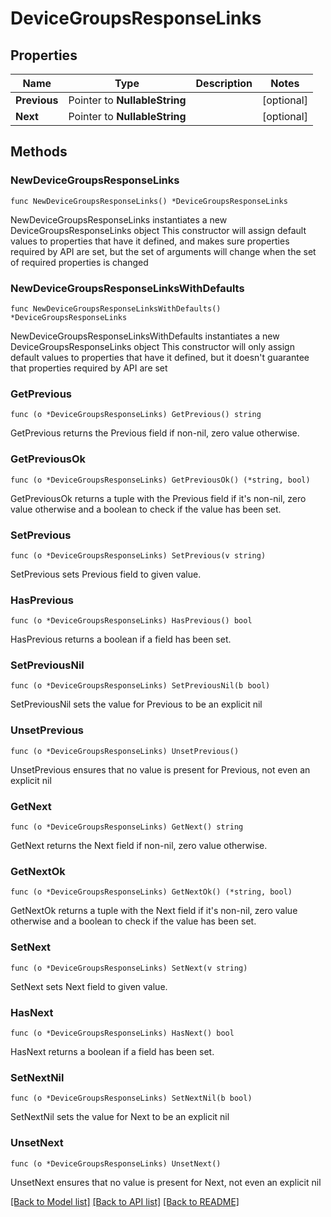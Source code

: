 # DeviceGroupsResponseLinks

## Properties

Name | Type | Description | Notes
------------ | ------------- | ------------- | -------------
**Previous** | Pointer to **NullableString** |  | [optional] 
**Next** | Pointer to **NullableString** |  | [optional] 

## Methods

### NewDeviceGroupsResponseLinks

`func NewDeviceGroupsResponseLinks() *DeviceGroupsResponseLinks`

NewDeviceGroupsResponseLinks instantiates a new DeviceGroupsResponseLinks object
This constructor will assign default values to properties that have it defined,
and makes sure properties required by API are set, but the set of arguments
will change when the set of required properties is changed

### NewDeviceGroupsResponseLinksWithDefaults

`func NewDeviceGroupsResponseLinksWithDefaults() *DeviceGroupsResponseLinks`

NewDeviceGroupsResponseLinksWithDefaults instantiates a new DeviceGroupsResponseLinks object
This constructor will only assign default values to properties that have it defined,
but it doesn't guarantee that properties required by API are set

### GetPrevious

`func (o *DeviceGroupsResponseLinks) GetPrevious() string`

GetPrevious returns the Previous field if non-nil, zero value otherwise.

### GetPreviousOk

`func (o *DeviceGroupsResponseLinks) GetPreviousOk() (*string, bool)`

GetPreviousOk returns a tuple with the Previous field if it's non-nil, zero value otherwise
and a boolean to check if the value has been set.

### SetPrevious

`func (o *DeviceGroupsResponseLinks) SetPrevious(v string)`

SetPrevious sets Previous field to given value.

### HasPrevious

`func (o *DeviceGroupsResponseLinks) HasPrevious() bool`

HasPrevious returns a boolean if a field has been set.

### SetPreviousNil

`func (o *DeviceGroupsResponseLinks) SetPreviousNil(b bool)`

 SetPreviousNil sets the value for Previous to be an explicit nil

### UnsetPrevious
`func (o *DeviceGroupsResponseLinks) UnsetPrevious()`

UnsetPrevious ensures that no value is present for Previous, not even an explicit nil
### GetNext

`func (o *DeviceGroupsResponseLinks) GetNext() string`

GetNext returns the Next field if non-nil, zero value otherwise.

### GetNextOk

`func (o *DeviceGroupsResponseLinks) GetNextOk() (*string, bool)`

GetNextOk returns a tuple with the Next field if it's non-nil, zero value otherwise
and a boolean to check if the value has been set.

### SetNext

`func (o *DeviceGroupsResponseLinks) SetNext(v string)`

SetNext sets Next field to given value.

### HasNext

`func (o *DeviceGroupsResponseLinks) HasNext() bool`

HasNext returns a boolean if a field has been set.

### SetNextNil

`func (o *DeviceGroupsResponseLinks) SetNextNil(b bool)`

 SetNextNil sets the value for Next to be an explicit nil

### UnsetNext
`func (o *DeviceGroupsResponseLinks) UnsetNext()`

UnsetNext ensures that no value is present for Next, not even an explicit nil

[[Back to Model list]](../README.md#documentation-for-models) [[Back to API list]](../README.md#documentation-for-api-endpoints) [[Back to README]](../README.md)


